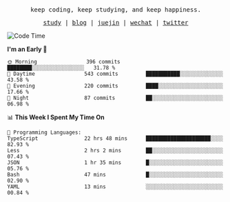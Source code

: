 <p align="center">
  <samp>
    <span>keep coding, keep studying, and keep happiness.</span>
  </samp>
</p>

<p align="center">
  <samp>
    <a href="https://github.com/ouduidui/fe-study">study</a> |
    <a href="https://deweyou.me">blog</a>  |
    <a href="https://juejin.cn/user/4309700183594366">juejin</a> |
    <a href="https://user-images.githubusercontent.com/54696834/165071004-6509e3f2-90c3-448c-9d92-3da42b0c2021.jpeg">wechat</a> |
    <a href="https://twitter.com/ouduidui">twitter</a>
  </samp>
</p>

<!--START_SECTION:waka-->
![Code Time](http://img.shields.io/badge/Code%20Time-4%2C757%20hrs%2049%20mins-blue)

**I'm an Early 🐤** 

```text
🌞 Morning                396 commits         ████████░░░░░░░░░░░░░░░░░   31.78 % 
🌆 Daytime                543 commits         ███████████░░░░░░░░░░░░░░   43.58 % 
🌃 Evening                220 commits         ████░░░░░░░░░░░░░░░░░░░░░   17.66 % 
🌙 Night                  87 commits          ██░░░░░░░░░░░░░░░░░░░░░░░   06.98 % 
```


📊 **This Week I Spent My Time On** 

```text
💬 Programming Languages: 
TypeScript               22 hrs 48 mins      █████████████████████░░░░   82.93 % 
Less                     2 hrs 2 mins        ██░░░░░░░░░░░░░░░░░░░░░░░   07.43 % 
JSON                     1 hr 35 mins        █░░░░░░░░░░░░░░░░░░░░░░░░   05.76 % 
Bash                     47 mins             █░░░░░░░░░░░░░░░░░░░░░░░░   02.90 % 
YAML                     13 mins             ░░░░░░░░░░░░░░░░░░░░░░░░░   00.84 % 
```


<!--END_SECTION:waka-->
